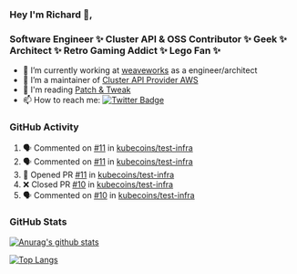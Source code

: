 ### Hey I'm Richard 👋, 

<h3 align="left">Software Engineer ✨ Cluster API & OSS Contributor ✨ Geek ✨ Architect ✨ Retro Gaming Addict ✨ Lego Fan ✨</h3>

- 🔭 I’m currently working at [weaveworks](https://github.com/weaveworks) as a engineer/architect
- 👯 I’m a maintainer of [Cluster API Provider AWS](https://github.com/kubernetes-sigs/cluster-api-provider-aws)
- 💬 I'm reading [Patch & Tweak](https://bjooks.com/products/patch-tweak-exploring-modular-synthesis)
- 📫 How to reach me: [![Twitter Badge](https://img.shields.io/badge/-@fruit_case-00acee?style=flat&logo=Twitter&logoColor=white)](https://twitter.com/intent/follow?screen_name=fruit_case "Follow on Twitter")

### GitHub Activity 

<!--START_SECTION:activity-->
1. 🗣 Commented on [#11](https://github.com/kubecoins/test-infra/issues/11) in [kubecoins/test-infra](https://github.com/kubecoins/test-infra)
2. 🗣 Commented on [#11](https://github.com/kubecoins/test-infra/issues/11) in [kubecoins/test-infra](https://github.com/kubecoins/test-infra)
3. 💪 Opened PR [#11](https://github.com/kubecoins/test-infra/pull/11) in [kubecoins/test-infra](https://github.com/kubecoins/test-infra)
4. ❌ Closed PR [#10](https://github.com/kubecoins/test-infra/pull/10) in [kubecoins/test-infra](https://github.com/kubecoins/test-infra)
5. 🗣 Commented on [#10](https://github.com/kubecoins/test-infra/issues/10) in [kubecoins/test-infra](https://github.com/kubecoins/test-infra)
<!--END_SECTION:activity-->

### GitHub Stats

[![Anurag's github stats](https://github-readme-stats.vercel.app/api?username=richardcase&count_private=true&show_icons=true)](https://github.com/anuraghazra/github-readme-stats)

[![Top Langs](https://github-readme-stats.vercel.app/api/top-langs/?username=richardcase&hide=html&layout=compact)](https://github.com/anuraghazra/github-readme-stats)
